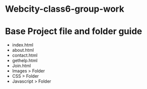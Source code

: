 # Webcity-class6-group-work

# Base Project file and folder guide
* index.html
* about.html
* contact.html
* gethelp.html
* Join.html
* Images > Folder
* CSS > Folder
* Javascript > Folder
